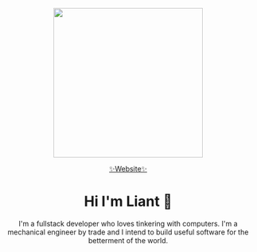 <p align="center"><img width="300" src="https://i.ibb.co.com/0nJBy68/zhouye.png" /></p>

<p align="center"><a href="https://oatlayers.com">✨Website✨</a></p>

<h1 align="center">Hi I'm Liant 🧙</h1>

<p align="center">
  I'm a fullstack developer who loves tinkering with computers. I'm a mechanical engineer by trade and I intend to build useful software for the betterment of the world.
</p>
